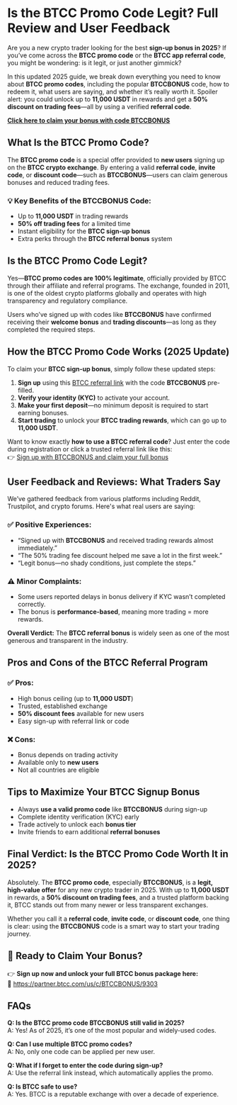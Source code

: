 <h1>Is the BTCC Promo Code Legit? Full Review and User Feedback</h1>
<p>Are you a new crypto trader looking for the best <strong>sign-up bonus in 2025</strong>? If you’ve come across the <strong>BTCC promo code</strong> or the <strong>BTCC app referral code</strong>, you might be wondering: is it legit, or just another gimmick?</p>
<p>In this updated 2025 guide, we break down everything you need to know about <strong>BTCC promo codes</strong>, including the popular <strong>BTCCBONUS</strong> code, how to redeem it, what users are saying, and whether it’s really worth it. Spoiler alert: you could unlock up to <strong>11,000 USDT</strong> in rewards and get a <strong>50% discount on trading fees</strong>—all by using a verified <strong>referral code</strong>.</p>
<p><a href="https://partner.btcc.com/us/c/BTCCBONUS/9303" target="_blank"><strong>Click here to claim your bonus with code BTCCBONUS</strong></a></p>
<img src="https://images.mirror-media.xyz/publication-images/bmYz_xYU4kHLnV7ZYCPcQ.png?height=960&amp;width=1920" decoding="async" data-nimg="fill" class="css-xah9so" style="position:absolute;top:0;left:0;bottom:0;right:0;box-sizing:border-box;padding:0;border:none;margin:auto;display:block;width:0;height:0;min-width:100%;max-width:100%;min-height:100%;max-height:100%">
<h2>What Is the BTCC Promo Code?</h2>
<p>The <strong>BTCC promo code</strong> is a special offer provided to <strong>new users</strong> signing up on the <strong>BTCC crypto exchange</strong>. By entering a valid <strong>referral code</strong>, <strong>invite code</strong>, or <strong>discount code</strong>—such as <strong>BTCCBONUS</strong>—users can claim generous bonuses and reduced trading fees.</p>

<h3>💡 Key Benefits of the BTCCBONUS Code:</h3>
<ul>
<li>Up to <strong>11,000 USDT</strong> in trading rewards</li>
<li><strong>50% off trading fees</strong> for a limited time</li>
<li>Instant eligibility for the <strong>BTCC sign-up bonus</strong></li>
<li>Extra perks through the <strong>BTCC referral bonus</strong> system</li>
</ul>

<h2>Is the BTCC Promo Code Legit?</h2>
<p>Yes—<strong>BTCC promo codes are 100% legitimate</strong>, officially provided by BTCC through their affiliate and referral programs. The exchange, founded in 2011, is one of the oldest crypto platforms globally and operates with high transparency and regulatory compliance.</p>
<p>Users who’ve signed up with codes like <strong>BTCCBONUS</strong> have confirmed receiving their <strong>welcome bonus</strong> and <strong>trading discounts</strong>—as long as they completed the required steps.</p>

<h2>How the BTCC Promo Code Works (2025 Update)</h2>
<p>To claim your <strong>BTCC sign-up bonus</strong>, simply follow these updated steps:</p>
<ol>
<li><strong>Sign up</strong> using this <a href="https://partner.btcc.com/us/c/BTCCBONUS/9303">BTCC referral link</a> with the code <strong>BTCCBONUS</strong> pre-filled.</li>
<li><strong>Verify your identity (KYC)</strong> to activate your account.</li>
<li><strong>Make your first deposit</strong>—no minimum deposit is required to start earning bonuses.</li>
<li><strong>Start trading</strong> to unlock your <strong>BTCC trading rewards</strong>, which can go up to <strong>11,000 USDT</strong>.</li>
</ol>
<p>Want to know exactly <strong>how to use a BTCC referral code</strong>? Just enter the code during registration or click a trusted referral link like this:<br>👉 <a href="https://partner.btcc.com/us/c/BTCCBONUS/9303">Sign up with BTCCBONUS and claim your full bonus</a></p>

<h2>User Feedback and Reviews: What Traders Say</h2>
<p>We’ve gathered feedback from various platforms including Reddit, Trustpilot, and crypto forums. Here's what real users are saying:</p>

<h3>✅ Positive Experiences:</h3>
<ul>
<li>“Signed up with <strong>BTCCBONUS</strong> and received trading rewards almost immediately.”</li>
<li>“The 50% trading fee discount helped me save a lot in the first week.”</li>
<li>“Legit bonus—no shady conditions, just complete the steps.”</li>
</ul>

<h3>⚠️ Minor Complaints:</h3>
<ul>
<li>Some users reported delays in bonus delivery if KYC wasn’t completed correctly.</li>
<li>The bonus is <strong>performance-based</strong>, meaning more trading = more rewards.</li>
</ul>

<p><strong>Overall Verdict:</strong> The <strong>BTCC referral bonus</strong> is widely seen as one of the most generous and transparent in the industry.</p>

<h2>Pros and Cons of the BTCC Referral Program</h2>

<h3>✅ Pros:</h3>
<ul>
<li>High bonus ceiling (up to <strong>11,000 USDT</strong>)</li>
<li>Trusted, established exchange</li>
<li><strong>50% discount fees</strong> available for new users</li>
<li>Easy sign-up with referral link or code</li>
</ul>

<h3>❌ Cons:</h3>
<ul>
<li>Bonus depends on trading activity</li>
<li>Available only to <strong>new users</strong></li>
<li>Not all countries are eligible</li>
</ul>

<h2>Tips to Maximize Your BTCC Signup Bonus</h2>
<ul>
<li>Always <strong>use a valid promo code</strong> like <strong>BTCCBONUS</strong> during sign-up</li>
<li>Complete identity verification (KYC) early</li>
<li>Trade actively to unlock each <strong>bonus tier</strong></li>
<li>Invite friends to earn additional <strong>referral bonuses</strong></li>
</ul>

<h2>Final Verdict: Is the BTCC Promo Code Worth It in 2025?</h2>
<p>Absolutely. The <strong>BTCC promo code</strong>, especially <strong>BTCCBONUS</strong>, is a <strong>legit, high-value offer</strong> for any new crypto trader in 2025. With up to <strong>11,000 USDT</strong> in rewards, a <strong>50% discount on trading fees</strong>, and a trusted platform backing it, BTCC stands out from many newer or less transparent exchanges.</p>
<p>Whether you call it a <strong>referral code</strong>, <strong>invite code</strong>, or <strong>discount code</strong>, one thing is clear: using the <strong>BTCCBONUS</strong> code is a smart way to start your trading journey.</p>

<h2>🚀 Ready to Claim Your Bonus?</h2>
<p>👉 <strong>Sign up now and unlock your full BTCC bonus package here:</strong><br>🔗 <a href="https://partner.btcc.com/us/c/BTCCBONUS/9303">https://partner.btcc.com/us/c/BTCCBONUS/9303</a></p>

<h2>FAQs</h2>
<p><strong>Q: Is the BTCC promo code BTCCBONUS still valid in 2025?</strong><br>A: Yes! As of 2025, it’s one of the most popular and widely-used codes.</p>
<p><strong>Q: Can I use multiple BTCC promo codes?</strong><br>A: No, only one code can be applied per new user.</p>
<p><strong>Q: What if I forget to enter the code during sign-up?</strong><br>A: Use the referral link instead, which automatically applies the promo.</p>
<p><strong>Q: Is BTCC safe to use?</strong><br>A: Yes. BTCC is a reputable exchange with over a decade of experience.</p>
